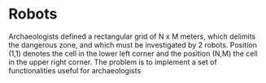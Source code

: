 # Robots
 Archaeologists defined a rectangular grid of N x M meters, which delimits the dangerous zone, and which must be investigated by 2 robots. Position (1,1) denotes the cell in the lower left corner and the position (N,M) the cell in the upper right corner. The problem is to implement a set of functionalities useful for archaeologists

